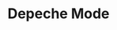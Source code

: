 ---
title: "Depeche Mode"
summary: "English electronic music band formed March 1980 in Basildon, Essex, and named after a popular French fashion magazine. The group's original line-up consisted of Dave Gahan Martin Gore Andy Fletcher and Vince Clarke . Depeche Mode released their debut record \"Speak & Spell,\" in 1981, bringing them into the British new-wave scene. Soon after the release of the album, Clarke decided to quit the band, leaving them to record their next album, 1982's \"A Broken Frame,\" as a trio. Gore took over lead songwriting duties and, later in 1982, Alan Wilder officially joined the band to fill Clarke's spot, thus establishing a line-up that would continue for the next thirteen years. 1983's groundbreaking \"Construction Time Again,\" and 1984's \"Some Great Reward,\" gained the band extensive popularity in the US. The subsequent releases of 1986's \"Black Celebration,\" and 1987's \"Music for the Masses,\" established them as a dominant force on the mainstream electronic music scene. A highlight of this era was the band's concert at the Pasadena Rose Bowl, titled \"101,\" where they drew a crowd in excess of 60,000 people. The latter end of the US tour was recorded and released on VHS video, and was titled \"101.\" The show itself was recorded and released as a double live album, and carried the same title. In the new decade, Depeche Mode released 1990's \"Violator,\" which was a massive mainstream success. The subsequent album, 1993's \"Songs of Faith and Devotion,\" and the supporting \"Devotional Tour,\" exacerbated tensions within the band to the point where Alan Wilder quit in 1995, leading to intense media and fan speculation that the band would split. Now a trio once again, the band released \"Ultra,\" in 1997. This album was recorded during the height of Dave Gahan's near-fatal drug abuse, Martin Gore's alcoholism and seizures, along with Andrew Fletcher's bout with serious depression. For these reasons, their no worldwide tour for this album. In 1998, the band released \"The Singles 81 > 85,\" which was a re-issue of 1985's \"The Singles 81 → 85.\" The latter release contained \"Photographic & \"Just Can't Get Enough .\" They also released \"The Singles 86>98,\" and there was a subsequent world tour, titled \"The Singles Tour.\" The release of 2001's \"Exciter,\" confirmed Depeche Mode's willingness to remain together, the subsequent, and very successful. The \"Exciter Tour,\" was their first tour in support of an original album since 1993. Again, the band did tour in 1998 to support the aforementioned \"The Singles 86–98,\" compilation albums. Depeche Mode have had fifty songs in the UK Singles Chart and thirteen top 10 albums in the UK charts, two of which debuted at No. 1. Depeche Mode have to this day sold over 100 million records worldwide, making them one of the most commercially successful electronic bands and one of the world's best-selling music artists. Q magazine calls Depeche Mode \"the most popular electronic band the world has ever known,\" and included the band in the list of the \"50 Bands That Changed the World!\" Depeche Mode also rank number 98 on VH1's \"100 Greatest Artists Of All Time.\" Current lineup: : keyboards, guitar, vocals : lead vocals Former members: : keyboards, backing vocals : keyboards, drums, backing vocals †: keyboards"
slug: "depeche-mode"
image: "depeche-mode.jpg"
apple_music_artist_url: "https://music.apple.com/gb/artist/depeche-mode/148377"
wikipedia_url: "https://en.wikipedia.org/wiki/Depeche_Mode"
---